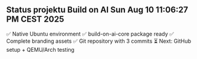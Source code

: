 ## Status projektu Build on AI Sun Aug 10 11:06:27 PM CEST 2025
✅ Native Ubuntu environment
✅ build-on-ai-core package ready
✅ Complete branding assets
✅ Git repository with 3 commits
⏳ Next: GitHub setup + QEMU/Arch testing
